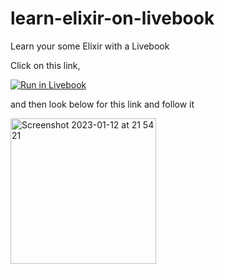 # learn-elixir-on-livebook

Learn your some Elixir with a Livebook

Click on this link, 

[![Run in Livebook](https://livebook.dev/badge/v1/blue.svg)](https://livebook.dev/run?url=https%3A%2F%2Fdwyl-learn-elixir.fly.dev%2F)

and then look below for this link and follow it

<img width="233" alt="Screenshot 2023-01-12 at 21 54 21" src="https://user-images.githubusercontent.com/6793008/212179432-8cc09454-9f4c-4a97-bfd0-38dd3af94648.png">
